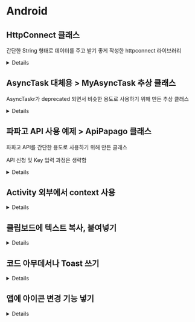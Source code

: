 # Android
## HttpConnect 클래스
간단한 String 형태로 데이터를 주고 받기 좋게 작성한 httpconnect 라이브러리

<details>
  
### 이용 방법
#### 1.POST

```
val url = "" // 연결할 URL 주소 준비
val data = "" // 전송할 데이터 준비

val headers: MutableMap<String, String> = HashMap() // 헤더 정보 준비
headers["device-type"] = "pc"
headers["User-Agent"] = "Mozilla/5.0"

val result = HttpConnect.post(url, headers, data) // 연결하고 값 받아오기
```
연결한 URL 주소, 전송할 데이터, 헤더 정보를 준비한 뒤

post 함수를 이용해서 값을 송수신함.

#### 2.GET
```
val url = "" // 연결할 URL 주소 준비

val headers: MutableMap<String, String> = HashMap() // 헤더 정보 준비
headers["device-type"] = "pc"
headers["User-Agent"] = "Mozilla/5.0"

val result = HttpConnect.post(url, headers) // 연결하고 값 받아오기
```
POST에서 전송할 데이터를 제외함.

</details>

## AsyncTask 대체용 > MyAsyncTask 추상 클래스 
AsyncTaskr가 deprecated 되면서 비슷한 용도로 사용하기 위해 만든 추상 클래스

<details>

### 이용 방법

이용 방법은 AsyncTask와 동일하므로 자세한 설명은 생략함.

excute()로 실행하면 먼저 onPreExcute()가 실행되고

doInBackground()내에서 publishProgress()를 이용하면

onProgressUpdate()가 실행된다.

중간에 cancel()을 호출할 수 있고

doInBackground()내에서 isCancelled()를 이용해서 알아서 멈춰야한다.

마지막으로 도중에 cancel 됐으면 onCancelled()가

정상 종료되면 onPostExcute()가 실행된다.

여기서 doInBackground()를제외한 함수는 모두 메인 UI 스레드에서 실행된다.

</details>

## 파파고 API 사용 예제 > ApiPapago 클래스
파파고 API를 간단한 용도로 사용하기 위해 만든 클래스

API 신청 및 Key 입력 과정은 생략함

<details>
  
### 이용 방법
```
btn_trans.setOnClickListener {
            object : ApiPapago("번역할 문장", "ko", "en") {
                override fun onPostExecute(result: String?) {
                    super.onPostExecute(result)

                    textView.text = result
                }
            }.excute()
        }
```
위와 같이 함수를 작성하고 번역할 문장, 원본 언어, 목적 언어를 입력하고

onPostExcute 함수 내에서 결괏값을 어떻게 사용할 것인지 작성하면 된다.

</details>


## Activity 외부에서 context 사용

<details>
  
### 개요
Activity 외부에서 getString을 사용하고 싶은데 context가 없어서 안된다.

매번 context를 넘겨주거나 해서 companion object에 있는 값을 바꿔주는 것도 귀찮은 일인데

검색해보니까 좋은 방식이 있어서 나한테 필요 없는 부분은 빼고 코틀린 버전으로 만들었다.

### 이용 방법
```
import android.app.Application
import android.content.Context

class App : Application() {
    override fun onCreate() {
        super.onCreate()
        context = this
    }

    companion object {
        lateinit var context: Context
    }
}
```
이렇게 App이라는 class를 하나 만들어주고
```
...
    <application
        ...
        android:name=".App">
    ...
```
manifest 파일에서 application 하위에 android:name=".App" 를 추가해 준 뒤
```
App.context.getString(R.string.~~~)
```
코드 아무 곳에서나 이런 방식으로 꺼내 쓰면 된다.

좀 야매로 해결하는 거 같지만 일단은 유용하게 써먹을 수 있다.

</details>

## 클립보드에 텍스트 복사, 붙여넣기

<details>
  
클립보드에 텍스트 복사, 붙여넣기를 하기 위해 코드를 찾아서 좀 변형했는데

설명할만큼 아는 거 같지는 않아서 설명은 생략함


```
import android.content.ClipData
import android.content.ClipDescription
import android.content.ClipboardManager
import android.content.Context

object Clipboard {
    fun copy(copyData: String?) {
        val context = App.context

        val clipboard = context.getSystemService(Context.CLIPBOARD_SERVICE) as ClipboardManager
        clipboard.setPrimaryClip(ClipData.newPlainText("simple text", copyData))

        //Toast.makeText(context, context.getString(R.string.copied), Toast.LENGTH_SHORT).show()
    }

    fun paste(): String {
        val clipboard = App.context.getSystemService(Context.CLIPBOARD_SERVICE) as ClipboardManager
        var pasteData: String = ""
        if (!clipboard.hasPrimaryClip()) {

        } else if (clipboard.primaryClipDescription?.hasMimeType(ClipDescription.MIMETYPE_TEXT_PLAIN)!!) {
            // This disables the paste menu item, since the clipboard has data but it is not plain text
        } else {
            // This enables the paste menu item, since the clipboard contains plain text.
            val clip = clipboard.primaryClip
            if (clip != null) {
                val item = clip.getItemAt(0)
                pasteData = item.text.toString()
            }
        }
        return pasteData
    }
}
```
copy랑 paste 함수에서 context를 인자로 받아도 되는데
[이 방식](#Activity-외부에서-context-사용)을 이용해서 좀 더 쓰기 편하게 했다.

```
Clipboard.copy("복사할 텍스트")
Clipboard.paste()
```
이런식으로 사용하면 된다.

</details>

## 코드 아무데서나 Toast 쓰기

<details>

코드 작성 중에 간단한 동작 확인을 위해 Toast를 쓸 때가 많은데

Toast는 메인 스레드에서 호출해야되고 context가 필요해서 귀찮다.

그래서 아무데서나 쓸 수 있는 형태로 만들었다.

```
import android.os.Handler
import android.os.Looper
import android.widget.Toast

object Toaster {
    fun pop(message:String, duration:Int = Toast.LENGTH_SHORT){
        Handler(Looper.getMainLooper()).post {
            Toast.makeText(App.context, message, duration).show()
        }
    }
}
```

[이 방식](#Activity-외부에서-context-사용)을 이용해서 context를 해결했다.

```
Toaster.pop("메세지", Toast.LENGTH_LONG)
Toaster.pop("메세지")
```
사용할 때는 이렇게

</details> 

## 앱에 아이콘 변경 기능 넣기
<details>

런처 액티비티를 여러개 만들고

액티비티의 활성화, 비활성화를 이용해서 아이콘 변경을 구현한다.

```
 <activity android:name=".MainActivity">
            <intent-filter>
                <category android:name="android.intent.category.LAUNCHER" />
            </intent-filter>
        </activity>

        <activity-alias
            android:name=".MainActivity.a"
            android:label="app-a"
            android:enabled="true"
            android:targetActivity=".MainActivity">
            <intent-filter>
                <action android:name="android.intent.action.MAIN" />
                <category android:name="android.intent.category.LAUNCHER" />
            </intent-filter>
        </activity-alias>

        <activity-alias
            android:name=".MainActivity.b"
            android:label="app-b"
            android:enabled="false"
            android:targetActivity=".MainActivity">
            <intent-filter>
                <action android:name="android.intent.action.MAIN" />
                <category android:name="android.intent.category.LAUNCHER" />
            </intent-filter>
        </activity-alias>
```

먼저 manifest에 activity-alias를 이런식으로 넣어주고
```
        packageManager.apply {
            setComponentEnabledSetting(
                ComponentName(
                    "com.e.asdf",
                    "com.e.asdf.MainActivity.a"
                ), COMPONENT_ENABLED_STATE_ENABLED, DONT_KILL_APP
            )
            setComponentEnabledSetting(
                ComponentName(
                    "com.e.asdf",
                    "com.e.asdf.MainActivity.b"
                ), COMPONENT_ENABLED_STATE_DISABLED, DONT_KILL_APP
            )
        }
```
앱 내에서 이런 코드를 통해 바꿀 수 있다.

</details>
